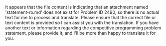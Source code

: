 It appears that the file content is indicating that an attachment named 'statement-ro.md' does not exist for Problem ID 2490, so there is no actual text for me to process and translate. Please ensure that the correct file or text content is provided so I can assist you with the translation. If you have another text or information regarding the competitive programming problem statement, please provide it, and I'll be more than happy to translate it for you.